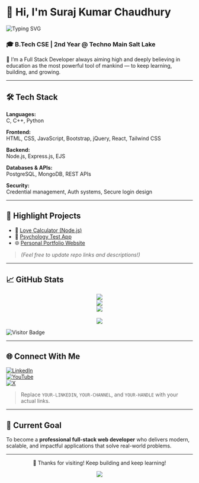 # 👋 Hi, I'm Suraj Kumar Chaudhury

![Typing SVG](https://readme-typing-svg.herokuapp.com?font=Fira+Code&duration=3000&pause=1000&color=00F2FF&width=435&lines=Full+Stack+Web+Developer;Passionate+about+learning+%26+building)

### 🎓 B.Tech CSE | 2nd Year @ Techno Main Salt Lake

🚀 I’m a Full Stack Developer always aiming high and deeply believing in education as the most powerful tool of mankind — to keep learning, building, and growing.

---

## 🛠️ Tech Stack

**Languages:**  
C, C++, Python  

**Frontend:**  
HTML, CSS, JavaScript, Bootstrap, jQuery, React, Tailwind CSS  

**Backend:**  
Node.js, Express.js, EJS  

**Databases & APIs:**  
PostgreSQL, MongoDB, REST APIs  

**Security:**  
Credential management, Auth systems, Secure login design

---

## 📌 Highlight Projects

- 💖 [Love Calculator (Node.js)](https://github.com/SurajKumarChaudhury/love-calculator-nodejs)
- 🧠 [Psychology Test App](https://github.com/SurajKumarChaudhury/psychology-test)
- 🌐 [Personal Portfolio Website](https://github.com/SurajKumarChaudhury/portfolio)

> *(Feel free to update repo links and descriptions!)*

---

## 📈 GitHub Stats

<p align="center">
  <img src="https://github-readme-stats.vercel.app/api?username=SurajKumarChaudhury&show_icons=true&theme=tokyonight" />
  <br/>
  <img src="https://github-readme-streak-stats.herokuapp.com/?user=SurajKumarChaudhury&theme=tokyonight" />
  <br/>
  <img src="https://github-readme-stats.vercel.app/api/top-langs/?username=SurajKumarChaudhury&layout=compact&theme=tokyonight" />
  <br/><br/>
  <img src="https://github-profile-trophy.vercel.app/?username=SurajKumarChaudhury&theme=tokyonight&row=1&no-bg=true" />
</p>

![Visitor Badge](https://komarev.com/ghpvc/?username=SurajKumarChaudhury&label=Profile%20Views&color=0e75b6&style=flat)

---

## 🌐 Connect With Me

[![LinkedIn](https://img.shields.io/badge/LinkedIn-%230077B5.svg?style=flat&logo=linkedin&logoColor=white)](https://www.linkedin.com/in/YOUR-LINKEDIN)  
[![YouTube](https://img.shields.io/badge/YouTube-%23FF0000.svg?style=flat&logo=youtube&logoColor=white)](https://www.youtube.com/@YOUR-CHANNEL)  
[![X](https://img.shields.io/badge/X-%231DA1F2.svg?style=flat&logo=x&logoColor=white)](https://twitter.com/YOUR-HANDLE)

> Replace `YOUR-LINKEDIN`, `YOUR-CHANNEL`, and `YOUR-HANDLE` with your actual links.

---

## 🎯 Current Goal

To become a **professional full-stack web developer** who delivers modern, scalable, and impactful applications that solve real-world problems.

---

<p align="center">
  🚀 Thanks for visiting! Keep building and keep learning!
</p>

<p align="center">
  <img src="https://capsule-render.vercel.app/api?type=waving&color=gradient&height=100&section=footer"/>
</p>

